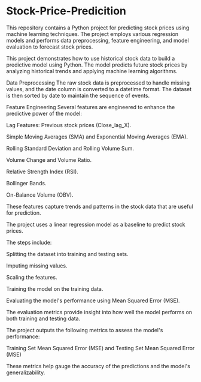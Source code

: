 # Stock-Price-Predicition

This repository contains a Python project for predicting stock prices using machine learning techniques. The project employs various regression models and performs data preprocessing, feature engineering, and model evaluation to forecast stock prices.

This project demonstrates how to use historical stock data to build a predictive model using Python. The model predicts future stock prices by analyzing historical trends and applying machine learning algorithms.

Data Preprocessing
The raw stock data is preprocessed to handle missing values, and the date column is converted to a datetime format. The dataset is then sorted by date to maintain the sequence of events.

Feature Engineering
Several features are engineered to enhance the predictive power of the model:

Lag Features: Previous stock prices (Close_lag_X).

Simple Moving Averages (SMA) and Exponential Moving Averages (EMA).

Rolling Standard Deviation and Rolling Volume Sum.

Volume Change and Volume Ratio.

Relative Strength Index (RSI).

Bollinger Bands.

On-Balance Volume (OBV).

These features capture trends and patterns in the stock data that are useful for prediction.

The project uses a linear regression model as a baseline to predict stock prices. 

The steps include:

Splitting the dataset into training and testing sets.

Imputing missing values.

Scaling the features.

Training the model on the training data.

Evaluating the model's performance using Mean Squared Error (MSE).

The evaluation metrics provide insight into how well the model performs on both training and testing data.

The project outputs the following metrics to assess the model's performance:

Training Set Mean Squared Error (MSE) and 
Testing Set Mean Squared Error (MSE)

These metrics help gauge the accuracy of the predictions and the model's generalizability.


